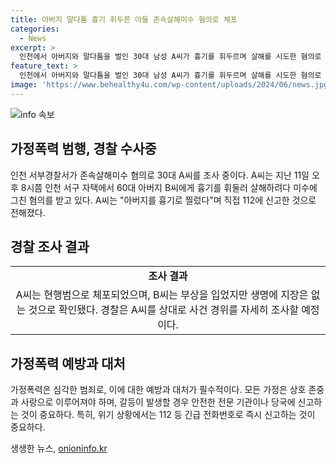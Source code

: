 ```yaml
---
title: 아버지 말다툼 흉기 휘두른 아들 존속살해미수 혐의로 체포
categories:
  - News
excerpt: >
  인천에서 아버지와 말다툼을 벌인 30대 남성 A씨가 흉기를 휘두르며 살해를 시도한 혐의로 경찰에 붙잡혔다. A씨는 직접 112에 신고한 후 경찰에 체포되었고, 부상을 입은 아버지는 생명에 지장이 없는 것으로 전해졌다. 현재 경찰은 A씨를 조사하고 사건 경위를 확인 중이다.
feature_text: >
  인천에서 아버지와 말다툼을 벌인 30대 남성 A씨가 흉기를 휘두르며 살해를 시도한 혐의로 경찰에 붙잡혔다. A씨는 직접 112에 신고한 후 경찰에 체포되었고, 부상을 입은 아버지는 생명에 지장이 없는 것으로 전해졌다. 현재 경찰은 A씨를 조사하고 사건 경위를 확인 중이다.
image: 'https://www.behealthy4u.com/wp-content/uploads/2024/06/news.jpg'
---
```


<p><img src="https://www.behealthy4u.com/wp-content/uploads/2024/06/news.jpg" alt="info 속보" /></p>

<h2 data-ke-size="size26">가정폭력 범행, 경찰 수사중</h2>

<p data-ke-size="size16">인천 서부경찰서가 존속살해미수 혐의로 30대 A씨를 조사 중이다. A씨는 지난 11일 오후 8시쯤 인천 서구 자택에서 60대 아버지 B씨에게 흉기를 휘둘러 살해하려다 미수에 그친 혐의를 받고 있다. A씨는 "아버지를 흉기로 찔렀다"며 직접 112에 신고한 것으로 전해졌다.</p>

<h2 data-ke-size="size26">경찰 조사 결과</h2>

<table>
  <tr>
    <td style="text-align: center; height: 17px;"><b>조사 결과</b></td>
  </tr>
  <tr>
    <td style="text-align: center; height: 17px;">A씨는 현행범으로 체포되었으며, B씨는 부상을 입었지만 생명에 지장은 없는 것으로 확인됐다. 경찰은 A씨를 상대로 사건 경위를 자세히 조사할 예정이다.</td>
  </tr>
</table>

<h2 data-ke-size="size26">가정폭력 예방과 대처</h2>

<p data-ke-size="size16">가정폭력은 심각한 범죄로, 이에 대한 예방과 대처가 필수적이다. 모든 가정은 상호 존중과 사랑으로 이루어져야 하며, 갈등이 발생할 경우 안전한 전문 기관이나 당국에 신고하는 것이 중요하다. 특히, 위기 상황에서는 112 등 긴급 전화번호로 즉시 신고하는 것이 중요하다.</p>
생생한 뉴스, <a href="https://onioninfo.kr" rel="dofollow">onioninfo.kr</a>


